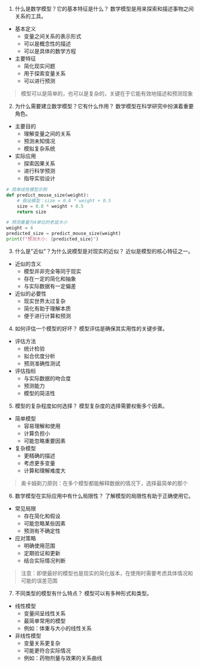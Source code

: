 1. 什么是数学模型？它的基本特征是什么？
数学模型是用来探索和描述事物之间关系的工具。
- 基本定义
    - 变量之间关系的表示形式
    - 可以是概念性的描述
    - 可以是具体的数学方程
- 主要特征
    - 简化现实问题
    - 用于探索变量关系
    - 可以进行预测

> 模型可以是简单的，也可以是复杂的，关键在于它能有效地描述和预测现象

2. 为什么需要建立数学模型？它有什么作用？
数学模型在科学研究中扮演着重要角色。
- 主要目的
    - 理解变量之间的关系
    - 预测未知情况
    - 模拟复杂系统
- 实际应用
    - 探索因果关系
    - 进行科学预测
    - 指导实验设计

```python
# 简单线性模型示例
def predict_mouse_size(weight):
    # 假设模型：size = 0.8 * weight + 0.5
    size = 0.8 * weight + 0.5
    return size

# 预测重量为4单位的老鼠大小
weight = 4
predicted_size = predict_mouse_size(weight)
print(f"预测大小: {predicted_size}")
```

3. 什么是"近似"？为什么说模型是对现实的近似？
近似是模型的核心特征之一。
- 近似的含义
    - 模型并非完全等同于现实
    - 存在一定的简化和抽象
    - 与实际数据有一定偏差
- 近似的必要性
    - 现实世界太过复杂
    - 简化有助于理解本质
    - 便于进行计算和预测

4. 如何评估一个模型的好坏？
模型评估是确保其实用性的关键步骤。
- 评估方法
    - 统计检验
    - 拟合优度分析
    - 预测准确性测试
- 评估指标
    - 与实际数据的吻合度
    - 预测能力
    - 模型的简洁性

5. 模型的复杂程度如何选择？
模型复杂度的选择需要权衡多个因素。
- 简单模型
    - 容易理解和使用
    - 计算负担小
    - 可能忽略重要因素
- 复杂模型
    - 更精确的描述
    - 考虑更多变量
    - 计算和理解难度大

> 奥卡姆剃刀原则：在多个模型都能解释数据的情况下，选择最简单的那个

6. 数学模型在实际应用中有什么局限性？
了解模型的局限性有助于正确使用它。
- 常见局限
    - 存在简化和假设
    - 可能忽略某些因素
    - 预测有不确定性
- 应对策略
    - 明确使用范围
    - 定期验证和更新
    - 结合实际情况判断

> 注意：即使最好的模型也是现实的简化版本，在使用时需要考虑具体情况和可能的误差范围

7. 不同类型的模型有什么特点？
模型可以有多种形式和类型。
- 线性模型
    - 变量间呈线性关系
    - 最简单常用的模型
    - 例如：体重与大小的线性关系
- 非线性模型
    - 变量关系更复杂
    - 可能更符合实际情况
    - 例如：药物剂量与效果的关系曲线